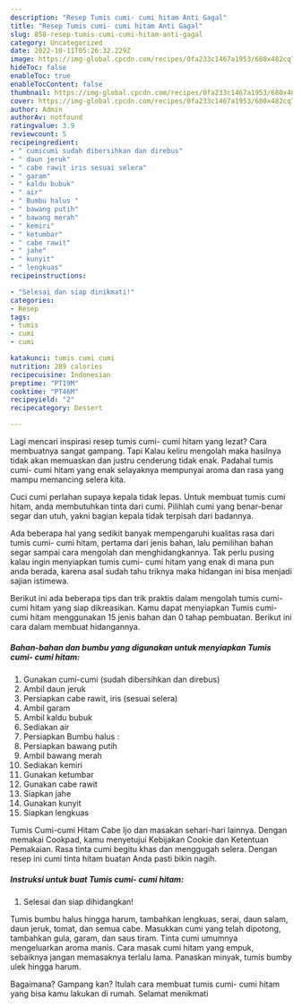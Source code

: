 ```yaml
---
description: "Resep Tumis cumi- cumi hitam Anti Gagal"
title: "Resep Tumis cumi- cumi hitam Anti Gagal"
slug: 858-resep-tumis-cumi-cumi-hitam-anti-gagal
category: Uncategorized
date: 2022-10-11T05:26:32.229Z
image: https://img-global.cpcdn.com/recipes/0fa233c1467a1953/680x482cq70/tumis-cumi-cumi-hitam-foto-resep-utama.jpg
hideToc: false
enableToc: true
enableTocContent: false
thumbnail: https://img-global.cpcdn.com/recipes/0fa233c1467a1953/680x482cq70/tumis-cumi-cumi-hitam-foto-resep-utama.jpg
cover: https://img-global.cpcdn.com/recipes/0fa233c1467a1953/680x482cq70/tumis-cumi-cumi-hitam-foto-resep-utama.jpg
author: Admin
authorAv: notfound
ratingvalue: 3.9
reviewcount: 5
recipeingredient:
- " cumicumi sudah dibersihkan dan direbus"
- " daun jeruk"
- " cabe rawit iris sesuai selera"
- " garam"
- " kaldu bubuk"
- " air"
- " Bumbu halus "
- " bawang putih"
- " bawang merah"
- " kemiri"
- " ketumbar"
- " cabe rawit"
- " jahe"
- " kunyit"
- " lengkuas"
recipeinstructions:

- "Selesai dan siap dinikmati!"
categories:
- Resep
tags:
- tumis
- cumi
- cumi

katakunci: tumis cumi cumi 
nutrition: 289 calories
recipecuisine: Indonesian
preptime: "PT19M"
cooktime: "PT46M"
recipeyield: "2"
recipecategory: Dessert

---
```



Lagi mencari inspirasi resep tumis cumi- cumi hitam yang lezat? Cara membuatnya sangat gampang. Tapi Kalau keliru mengolah maka hasilnya tidak akan memuaskan dan justru cenderung tidak enak. Padahal tumis cumi- cumi hitam yang enak selayaknya mempunyai aroma dan rasa yang mampu memancing selera kita.


Cuci cumi perlahan supaya kepala tidak lepas. Untuk membuat tumis cumi hitam, anda membutuhkan tinta dari cumi. Pilihlah cumi yang benar-benar segar dan utuh, yakni bagian kepala tidak terpisah dari badannya.

Ada beberapa hal yang sedikit banyak mempengaruhi kualitas rasa dari tumis cumi- cumi hitam, pertama dari jenis bahan, lalu pemilihan bahan segar sampai cara mengolah dan menghidangkannya. Tak perlu pusing kalau ingin menyiapkan tumis cumi- cumi hitam yang enak di mana pun anda berada, karena asal sudah tahu triknya maka hidangan ini bisa menjadi sajian istimewa.


Berikut ini ada beberapa tips dan trik praktis dalam mengolah tumis cumi- cumi hitam yang siap dikreasikan. Kamu dapat menyiapkan Tumis cumi- cumi hitam menggunakan 15 jenis bahan dan 0 tahap pembuatan. Berikut ini cara dalam membuat hidangannya.

<!--inarticleads1-->

##### Bahan-bahan dan bumbu yang digunakan untuk menyiapkan Tumis cumi- cumi hitam:

1. Gunakan  cumi-cumi (sudah dibersihkan dan direbus)
1. Ambil  daun jeruk
1. Persiapkan  cabe rawit, iris (sesuai selera)
1. Ambil  garam
1. Ambil  kaldu bubuk
1. Sediakan  air
1. Persiapkan  Bumbu halus :
1. Persiapkan  bawang putih
1. Ambil  bawang merah
1. Sediakan  kemiri
1. Gunakan  ketumbar
1. Gunakan  cabe rawit
1. Siapkan  jahe
1. Gunakan  kunyit
1. Siapkan  lengkuas


Tumis Cumi-cumi Hitam Cabe Ijo dan masakan sehari-hari lainnya. Dengan memakai Cookpad, kamu menyetujui Kebijakan Cookie dan Ketentuan Pemakaian. Rasa tinta cumi begitu khas dan menggugah selera. Dengan resep ini cumi tinta hitam buatan Anda pasti bikin nagih. 

<!--inarticleads2-->

##### Instruksi untuk buat Tumis cumi- cumi hitam:


1. Selesai dan siap dihidangkan!

Tumis bumbu halus hingga harum, tambahkan lengkuas, serai, daun salam, daun jeruk, tomat, dan semua cabe. Masukkan cumi yang telah dipotong, tambahkan gula, garam, dan saus tiram. Tinta cumi umumnya mengeluarkan aroma manis. Cara masak cumi hitam yang empuk, sebaiknya jangan memasaknya terlalu lama. Panaskan minyak, tumis bumby ulek hingga harum. 

Bagaimana? Gampang kan? Itulah cara membuat tumis cumi- cumi hitam yang bisa kamu lakukan di rumah. Selamat menikmati
